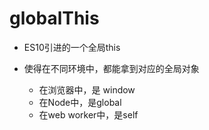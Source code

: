 # globalThis

- ES10引进的一个全局this

- 使得在不同环境中，都能拿到对应的全局对象
    - 在浏览器中，是 window
    - 在Node中，是global
    - 在web worker中，是self